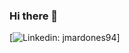 ### Hi there 👋
[![Linkedin: jmardones94](https://img.shields.io/badge/-thaianebraga-blue?style=flat-square&logo=Linkedin&logoColor=white&link=https://www.linkedin.com/in/jmardones94/)]
<!--
**jmardones94/jmardones94** is a ✨ _special_ ✨ repository because its `README.md` (this file) appears on your GitHub profile.

Here are some ideas to get you started:

- 🔭 I’m currently working on ...
- 🌱 I’m currently learning ...
- 👯 I’m looking to collaborate on ...
- 🤔 I’m looking for help with ...
- 💬 Ask me about ...
- 📫 How to reach me: ...
- 😄 Pronouns: ...
- ⚡ Fun fact: ...
-->
